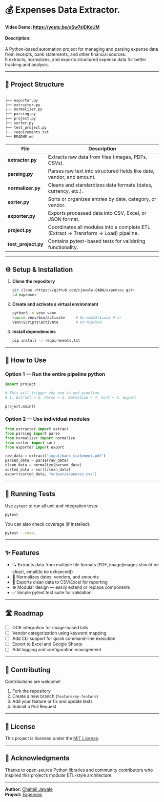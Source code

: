 # 💰 Expenses Data Extractor.
#### Video Demo:  https://youtu.be/oSw7sIDKoUM
#### Description:
A Python-based automation project for managing and parsing expense data from receipts, bank statements, and other financial sources.  
It extracts, normalizes, and exports structured expense data for better tracking and analysis.

---

## 📁 Project Structure

```bash
.
├── exporter.py
├── extractor.py
├── normalizer.py
├── parsing.py
├── project.py
├── sorter.py
├── test_project.py
├── requirements.txt
└── README.md
```

| File | Description |
|------|--------------|
| **extractor.py** | Extracts raw data from files (images, PDFs, CSVs). |
| **parsing.py** | Parses raw text into structured fields like date, vendor, and amount. |
| **normalizer.py** | Cleans and standardizes data formats (dates, currency, etc.). |
| **sorter.py** | Sorts or organizes entries by date, category, or vendor. |
| **exporter.py** | Exports processed data into CSV, Excel, or JSON format. |
| **project.py** | Coordinates all modules into a complete ETL (Extract → Transform → Load) pipeline. |
| **test_project.py** | Contains pytest-based tests for validating functionality. |

---

## ⚙️ Setup & Installation

1. **Clone the repository**

   ```bash
   git clone <https://github.com/cjawale-QABA/expenses.git>
   cd expenses
   ```

2. **Create and activate a virtual environment**

   ``` bash
   python3 -m venv venv
   source venv/bin/activate     # On macOS/Linux # or
   venv\Scripts\activate        # On Windows
   ```

3. **Install dependencies**

   ``` bash
   pip install -r requirements.txt
   ```

---

## 🚀 How to Use

### Option 1 — Run the entire pipeline python

```python
import project

# This will trigger the end-to-end pipeline 
# 1. Extract → 2. Parse → 3. Normalize → 4. Sort → 5. Export

project.main()

```

### Option 2 — Use individual modules

```python
from extractor import extract
from parsing import parse
from normalizer import normalize
from sorter import sort
from exporter import export

raw_data = extract("input/bank_statement.pdf")
parsed_data = parse(raw_data)
clean_data = normalize(parsed_data)
sorted_data = sort(clean_data)
export(sorted_data, "output/expenses.csv")
```

---

## 🧪 Running Tests

Use `pytest` to run all unit and integration tests:

```bash
pytest
```

You can also check coverage (if installed):

```bash
pytest --cov=.
```

---

## ✨ Features

- 🔍 Extracts data from multiple file formats (PDF, image(images should be clear), email(to be exhanced))
- 🧹 Normalizes dates, vendors, and amounts
- 🧾 Exports clean data to CSV/Excel for reporting
- ⚙️ Modular design — easily extend or replace components
- ✅ Simple pytest test suite for validation

---

## 🛣️ Roadmap

- [ ] OCR integration for image-based bills  
- [ ] Vendor categorization using keyword mapping  
- [ ] Add CLI support for quick command-line execution  
- [ ] Export to Excel and Google Sheets  
- [ ] Add logging and configuration management  

---

## 🤝 Contributing

Contributions are welcome!

1. Fork the repository  
2. Create a new branch (`feature/my-feature`)  
3. Add your feature or fix and update tests  
4. Submit a Pull Request  

---

## 📄 License

This project is licensed under the [MIT License](LICENSE).

---

## 🙌 Acknowledgments

Thanks to open-source Python libraries and community contributors who inspired this project’s modular ETL-style architecture.

---

**Author:** [Chaitali Jawale](https://github.com/cjawale-QABA)  
**Project:** [Expenses](https://github.com/cjawale-QABA/expenses)
